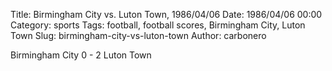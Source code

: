 Title: Birmingham City vs. Luton Town, 1986/04/06
Date: 1986/04/06 00:00
Category: sports
Tags: football, football scores, Birmingham City, Luton Town
Slug: birmingham-city-vs-luton-town
Author: carbonero


Birmingham City 0 - 2 Luton Town

